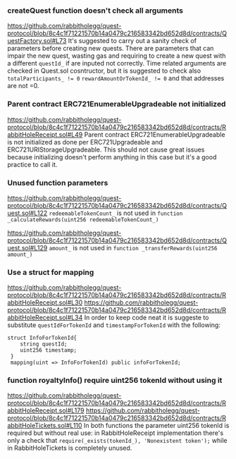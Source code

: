 ### createQuest function doesn't check all arguments
https://github.com/rabbitholegg/quest-protocol/blob/8c4c1f71221570b14a0479c216583342bd652d8d/contracts/QuestFactory.sol#L73
It's suggested to carry out a sanity check of parameters before creating new quests.
There are parameters that can impair the new quest, wasting gas and requiring to create a new quest with a different `questId_` if are inputed not correctly.
Time related arguments are checked in Quest.sol cosntructor, but it is suggested to check also `totalParticipants_ != 0` `rewardAmountOrTokenId_ != 0` and that addresses are not =0.



### Parent contract ERC721EnumerableUpgradeable not initialized   
https://github.com/rabbitholegg/quest-protocol/blob/8c4c1f71221570b14a0479c216583342bd652d8d/contracts/RabbitHoleReceipt.sol#L49
Parent contract ERC721EnumerableUpgradeable is not initialized as done per ERC721Upgradeable and ERC721URIStorageUpgradeable.
This should not cause great issues because initializing doesn't perform anything in this case but it's a good practice to call it. 



### Unused function parameters
https://github.com/rabbitholegg/quest-protocol/blob/8c4c1f71221570b14a0479c216583342bd652d8d/contracts/Quest.sol#L122
`redeemableTokenCount_` is not used in `function _calculateRewards(uint256 redeemableTokenCount_)`



https://github.com/rabbitholegg/quest-protocol/blob/8c4c1f71221570b14a0479c216583342bd652d8d/contracts/Quest.sol#L129
`amount_` is not used in `function _transferRewards(uint256 amount_)`



### Use a struct for mapping
https://github.com/rabbitholegg/quest-protocol/blob/8c4c1f71221570b14a0479c216583342bd652d8d/contracts/RabbitHoleReceipt.sol#L30
https://github.com/rabbitholegg/quest-protocol/blob/8c4c1f71221570b14a0479c216583342bd652d8d/contracts/RabbitHoleReceipt.sol#L34
In order to keep code neat it is suggeste to substitute `questIdForTokenId` and `timestampForTokenId` with the following:

    struct InfoForTokenId{
        string questId;
        uint256 timestamp;
     }
     mapping(uint => InfoForTokenId) public infoForTokenId;



### function royaltyInfo() require uint256 tokenId without using it
https://github.com/rabbitholegg/quest-protocol/blob/8c4c1f71221570b14a0479c216583342bd652d8d/contracts/RabbitHoleReceipt.sol#L179
https://github.com/rabbitholegg/quest-protocol/blob/8c4c1f71221570b14a0479c216583342bd652d8d/contracts/RabbitHoleTickets.sol#L110
In both functions the parameter uint256 tokenId is required but without real use: in RabbitHoleReceipt implementation there's only  a check that `require(_exists(tokenId_), 'Nonexistent token');` while in RabbitHoleTickets is completely unused.
